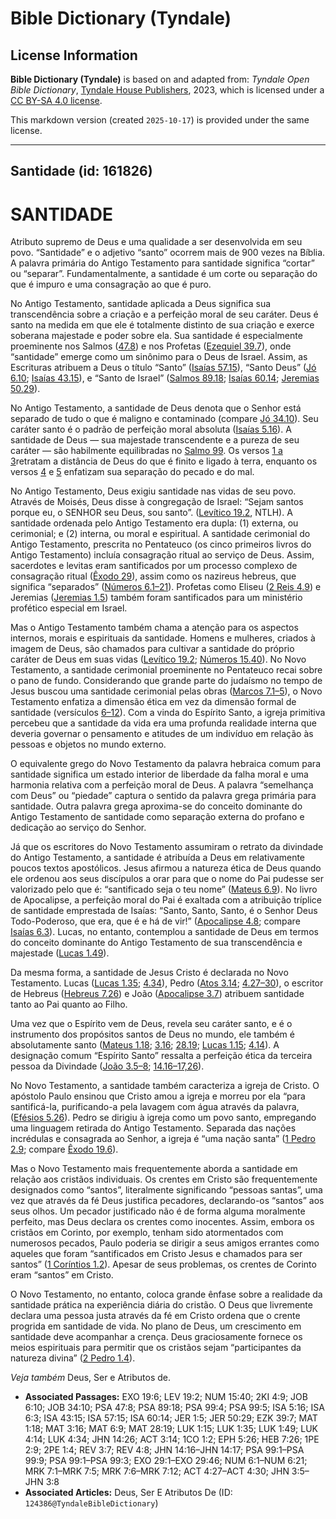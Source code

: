 # Bible Dictionary (Tyndale)

## License Information

**Bible Dictionary (Tyndale)** is based on and adapted from: _Tyndale Open Bible Dictionary_, [Tyndale House Publishers](https://tyndaleopenresources.com/), 2023, which is licensed under a [CC BY-SA 4.0 license](https://creativecommons.org/licenses/by-sa/4.0/legalcode.en).

This markdown version (created `2025-10-17`) is provided under the same license.



--------------------------------

## Santidade (id: 161826)

SANTIDADE
=========

Atributo supremo de Deus e uma qualidade a ser desenvolvida em seu povo. “Santidade” e o adjetivo “santo” ocorrem mais de 900 vezes na Bíblia. A palavra primária do Antigo Testamento para santidade significa “cortar” ou “separar”. Fundamentalmente, a santidade é um corte ou separação do que é impuro e uma consagração ao que é puro.

No Antigo Testamento, santidade aplicada a Deus significa sua transcendência sobre a criação e a perfeição moral de seu caráter. Deus é santo na medida em que ele é totalmente distinto de sua criação e exerce soberana majestade e poder sobre ela. Sua santidade é especialmente proeminente nos Salmos ([47\.8](https://ref.ly/Ps47:8)) e nos Profetas ([Ezequiel 39\.7](https://ref.ly/Ezek39:7)), onde “santidade” emerge como um sinônimo para o Deus de Israel. Assim, as Escrituras atribuem a Deus o título “Santo” ([Isaías 57\.15](https://ref.ly/Isa57:15)), “Santo Deus” ([Jó 6\.10](https://ref.ly/Job6:10); [Isaías 43\.15](https://ref.ly/Isa43:15)), e “Santo de Israel” ([Salmos 89\.18](https://ref.ly/Ps89:18); [Isaías 60\.14](https://ref.ly/Isa60:14); [Jeremias 50\.29](https://ref.ly/Jer50:29)).

No Antigo Testamento, a santidade de Deus denota que o Senhor está separado de tudo o que é maligno e contaminado (compare [Jó 34\.10](https://ref.ly/Job34:10)). Seu caráter santo é o padrão de perfeição moral absoluta ([Isaías 5\.16](https://ref.ly/Isa5:16)). A santidade de Deus — sua majestade transcendente e a pureza de seu caráter — são habilmente equilibradas no [Salmo 99](https://ref.ly/Ps99:1-Ps99:9). Os versos [1 a 3](https://ref.ly/Ps99:1-Ps99:3)retratam a distância de Deus do que é finito e ligado à terra, enquanto os versos [4](https://ref.ly/Ps99:4) e [5](https://ref.ly/Ps99:5) enfatizam sua separação do pecado e do mal.

No Antigo Testamento, Deus exigiu santidade nas vidas de seu povo. Através de Moisés, Deus disse à congregação de Israel: “Sejam santos porque eu, o SENHOR seu Deus, sou santo”. ([Levítico 19\.2](https://ref.ly/Lev19:2), NTLH). A santidade ordenada pelo Antigo Testamento era dupla: (1\) externa, ou cerimonial; e (2\) interna, ou moral e espiritual. A santidade cerimonial do Antigo Testamento, prescrita no Pentateuco (os cinco primeiros livros do Antigo Testamento) incluía consagração ritual ao serviço de Deus. Assim, sacerdotes e levitas eram santificados por um processo complexo de consagração ritual ([Êxodo 29](https://ref.ly/Exod29:1-Exod29:46)), assim como os nazireus hebreus, que significa “separados” ([Números 6\.1–21](https://ref.ly/Num6:1-Num6:21)). Profetas como Eliseu ([2 Reis 4\.9](https://ref.ly/2Kgs4:9)) e Jeremias ([Jeremias 1\.5](https://ref.ly/Jer1:5)) também foram santificados para um ministério profético especial em Israel.

Mas o Antigo Testamento também chama a atenção para os aspectos internos, morais e espirituais da santidade. Homens e mulheres, criados à imagem de Deus, são chamados para cultivar a santidade do próprio caráter de Deus em suas vidas ([Levítico 19\.2](https://ref.ly/Lev19:2); [Números 15\.40](https://ref.ly/Num15:40)). No Novo Testamento, a santidade cerimonial proeminente no Pentateuco recai sobre o pano de fundo. Considerando que grande parte do judaísmo no tempo de Jesus buscou uma santidade cerimonial pelas obras ([Marcos 7\.1–5](https://ref.ly/Mark7:1-Mark7:5)), o Novo Testamento enfatiza a dimensão ética em vez da dimensão formal de santidade (versículos [6–12](https://ref.ly/Mark7:6-Mark7:12)). Com a vinda do Espírito Santo, a igreja primitiva percebeu que a santidade da vida era uma profunda realidade interna que deveria governar o pensamento e atitudes de um indivíduo em relação às pessoas e objetos no mundo externo.

O equivalente grego do Novo Testamento da palavra hebraica comum para santidade significa um estado interior de liberdade da falha moral e uma harmonia relativa com a perfeição moral de Deus. A palavra “semelhança com Deus” ou “piedade” captura o sentido da palavra grega primária para santidade. Outra palavra grega aproxima\-se do conceito dominante do Antigo Testamento de santidade como separação externa do profano e dedicação ao serviço do Senhor.

Já que os escritores do Novo Testamento assumiram o retrato da divindade do Antigo Testamento, a santidade é atribuída a Deus em relativamente poucos textos apostólicos. Jesus afirmou a natureza ética de Deus quando ele ordenou aos seus discípulos a orar para que o nome do Pai pudesse ser valorizado pelo que é: “santificado seja o teu nome” ([Mateus 6\.9](https://ref.ly/Matt6:9)). No livro de Apocalipse, a perfeição moral do Pai é exaltada com a atribuição tríplice de santidade emprestada de Isaías: “Santo, Santo, Santo, é o Senhor Deus Todo\-Poderoso, que era, que é e há de vir!” ([Apocalipse 4\.8](https://ref.ly/Rev4:8); compare [Isaías 6\.3](https://ref.ly/Isa6:3)). Lucas, no entanto, contemplou a santidade de Deus em termos do conceito dominante do Antigo Testamento de sua transcendência e majestade ([Lucas 1\.49](https://ref.ly/Luke1:49)).

Da mesma forma, a santidade de Jesus Cristo é declarada no Novo Testamento. Lucas ([Lucas 1\.35](https://ref.ly/Luke1:35); [4\.34](https://ref.ly/Luke4:34)), Pedro ([Atos 3\.14](https://ref.ly/Acts3:14); [4\.27–30](https://ref.ly/Acts4:27-Acts4:30)), o escritor de Hebreus ([Hebreus 7\.26](https://ref.ly/Heb7:26)) e João ([Apocalipse 3\.7](https://ref.ly/Rev3:7)) atribuem santidade tanto ao Pai quanto ao Filho.

Uma vez que o Espírito vem de Deus, revela seu caráter santo, e é o instrumento dos propósitos santos de Deus no mundo, ele também é absolutamente santo ([Mateus 1\.18](https://ref.ly/Matt1:18); [3\.16](https://ref.ly/Matt3:16); [28\.19](https://ref.ly/Matt28:19); [Lucas 1\.15](https://ref.ly/Luke1:15); [4\.14](https://ref.ly/Luke4:14)). A designação comum “Espírito Santo” ressalta a perfeição ética da terceira pessoa da Divindade ([João 3\.5–8](https://ref.ly/John3:5-John3:8); [14\.16–17,26](https://ref.ly/John14:16-John14:17)).

No Novo Testamento, a santidade também caracteriza a igreja de Cristo. O apóstolo Paulo ensinou que Cristo amou a igreja e morreu por ela “para santificá\-la, purificando\-a pela lavagem com água através da palavra, ([Efésios 5\.26](https://ref.ly/Eph5:26)). Pedro se dirigiu à igreja como um povo santo, empregando uma linguagem retirada do Antigo Testamento. Separada das nações incrédulas e consagrada ao Senhor, a igreja é “uma nação santa” ([1 Pedro 2\.9](https://ref.ly/1Pet2:9); compare [Êxodo 19\.6](https://ref.ly/Exod19:6)).

Mas o Novo Testamento mais frequentemente aborda a santidade em relação aos cristãos individuais. Os crentes em Cristo são frequentemente designados como “santos”, literalmente significando “pessoas santas”, uma vez que através da fé Deus justifica pecadores, declarando\-os “santos” aos seus olhos. Um pecador justificado não é de forma alguma moralmente perfeito, mas Deus declara os crentes como inocentes. Assim, embora os cristãos em Corinto, por exemplo, tenham sido atormentados com numerosos pecados, Paulo poderia se dirigir a seus amigos errantes como aqueles que foram “santificados em Cristo Jesus e chamados para ser santos” ([1 Coríntios 1\.2](https://ref.ly/1Cor1:2)). Apesar de seus problemas, os crentes de Corinto eram “santos” em Cristo.

O Novo Testamento, no entanto, coloca grande ênfase sobre a realidade da santidade prática na experiência diária do cristão. O Deus que livremente declara uma pessoa justa através da fé em Cristo ordena que o crente progrida em santidade de vida. No plano de Deus, um crescimento em santidade deve acompanhar a crença. Deus graciosamente fornece os meios espirituais para permitir que os cristãos sejam “participantes da natureza divina” ([2 Pedro 1\.4](https://ref.ly/2Pet1:4)).

*Veja também* Deus, Ser e Atributos de.

* **Associated Passages:** EXO 19:6; LEV 19:2; NUM 15:40; 2KI 4:9; JOB 6:10; JOB 34:10; PSA 47:8; PSA 89:18; PSA 99:4; PSA 99:5; ISA 5:16; ISA 6:3; ISA 43:15; ISA 57:15; ISA 60:14; JER 1:5; JER 50:29; EZK 39:7; MAT 1:18; MAT 3:16; MAT 6:9; MAT 28:19; LUK 1:15; LUK 1:35; LUK 1:49; LUK 4:14; LUK 4:34; JHN 14:26; ACT 3:14; 1CO 1:2; EPH 5:26; HEB 7:26; 1PE 2:9; 2PE 1:4; REV 3:7; REV 4:8; JHN 14:16–JHN 14:17; PSA 99:1–PSA 99:9; PSA 99:1–PSA 99:3; EXO 29:1–EXO 29:46; NUM 6:1–NUM 6:21; MRK 7:1–MRK 7:5; MRK 7:6–MRK 7:12; ACT 4:27–ACT 4:30; JHN 3:5–JHN 3:8
* **Associated Articles:** Deus, Ser E Atributos De (ID: `124386@TyndaleBibleDictionary`)

